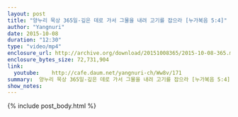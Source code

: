 ```yaml
---
layout: post
title: "양누리 묵상 365일-깊은 데로 가서 그물을 내려 고기를 잡으라 [누가복음 5:4]"
author: "Yangnuri"
date: 2015-10-08
duration: "12:30"
type: "video/mp4"
enclosure_url: http://archive.org/download/20151008365/2015-10-08-365.mp4
enclosure_bytes_size: 72,731,904       
link:
  youtube:    http://cafe.daum.net/yangnuri-ch/Ww8v/171
summary:  양누리 묵상 365일-깊은 데로 가서 그물을 내려 고기를 잡으라 [누가복음 5:4]
show_notes:
---
```

{% include post_body.html %}

